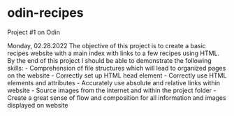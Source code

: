 # odin-recipes
Project #1 on Odin 

Monday, 02.28.2022
The objective of this project is to create a basic recipes website with a main index with links to a few recipes using HTML. By the end of this project I should be able to demonstrate the following skills: 
    - Comprehension of file structures which will lead to organized pages on the website
    - Correctly set up HTML head element
    - Correctly use HTML elements and attributes
    - Accurately use absolute and relative links within website
    - Source images from the internet and within the project folder
    - Create a great sense of flow and composition for all information and images       displayed on website
